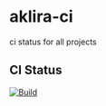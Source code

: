# aklira-ci
ci status for all projects


## CI Status

[![Build](https://img.shields.io/github/workflow/status/aklira/fledge-north-iec104/develop?label=build&logo=github)](https://github.com/aklira/fledge-north-iec104/blob/develop/.github/workflows/develop.yml)
